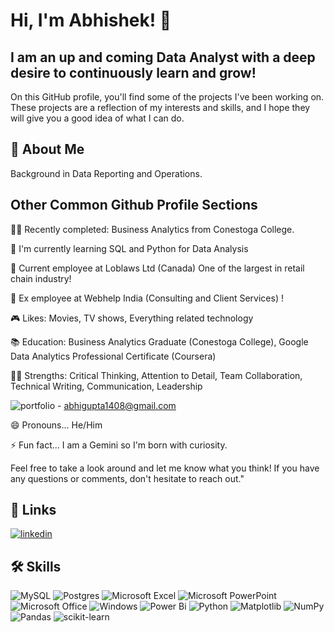 # Hi, I'm Abhishek! 👋
## I am an up and coming Data Analyst with a deep desire to continuously learn and grow! 

On this GitHub profile, you'll find some of the projects I've been working on. These projects are a reflection of my interests and skills, and I hope they will give you a good idea of what I can do.
## 🚀 About Me
Background in Data Reporting and Operations.




## Other Common Github Profile Sections
👩‍💻 Recently completed: Business Analytics from Conestoga College.

🧠 I'm currently learning SQL and Python for Data Analysis

🏅 Current employee at Loblaws Ltd (Canada) One of the largest in retail chain industry! 

🏅 Ex employee at Webhelp India (Consulting and Client Services) ! 

🎮 Likes: Movies, TV shows, Everything related technology

📚 Education: Business Analytics Graduate (Conestoga College), Google Data Analytics Professional Certificate (Coursera)

💪🏻 Strengths: Critical Thinking, Attention to Detail, Team Collaboration, Technical Writing, Communication, Leadership

![portfolio](https://img.shields.io/badge/Gmail-D14836?style=for-the-badge&logo=gmail&logoColor=white) - abhigupta1408@gmail.com

😄 Pronouns... He/Him

⚡️ Fun fact... I am a Gemini so I'm born with curiosity. 

Feel free to take a look around and let me know what you think! If you have any questions or comments, don't hesitate to reach out."


## 🔗 Links
[![linkedin](https://img.shields.io/badge/linkedin-0A66C2?style=for-the-badge&logo=linkedin&logoColor=white)](https://www.linkedin.com/in/abhishek-gupta1408/)





## 🛠 Skills

![MySQL](https://img.shields.io/badge/mysql-%2300f.svg?style=for-the-badge&logo=mysql&logoColor=white)
![Postgres](https://img.shields.io/badge/postgres-%23316192.svg?style=for-the-badge&logo=postgresql&logoColor=white)
![Microsoft Excel](https://img.shields.io/badge/Microsoft_Excel-217346?style=for-the-badge&logo=microsoft-excel&logoColor=white)
![Microsoft PowerPoint](https://img.shields.io/badge/Microsoft_PowerPoint-B7472A?style=for-the-badge&logo=microsoft-powerpoint&logoColor=white)
![Microsoft Office](https://img.shields.io/badge/Microsoft_Office-D83B01?style=for-the-badge&logo=microsoft-office&logoColor=white)
![Windows](https://img.shields.io/badge/Windows-0078D6?style=for-the-badge&logo=windows&logoColor=white)
![Power Bi](https://img.shields.io/badge/power_bi-F2C811?style=for-the-badge&logo=powerbi&logoColor=black)
![Python](https://img.shields.io/badge/python-3670A0?style=for-the-badge&logo=python&logoColor=ffdd54)
![Matplotlib](https://img.shields.io/badge/Matplotlib-%23ffffff.svg?style=for-the-badge&logo=Matplotlib&logoColor=black)
![NumPy](https://img.shields.io/badge/numpy-%23013243.svg?style=for-the-badge&logo=numpy&logoColor=white)
![Pandas](https://img.shields.io/badge/pandas-%23150458.svg?style=for-the-badge&logo=pandas&logoColor=white)
![scikit-learn](https://img.shields.io/badge/scikit--learn-%23F7931E.svg?style=for-the-badge&logo=scikit-learn&logoColor=white)
